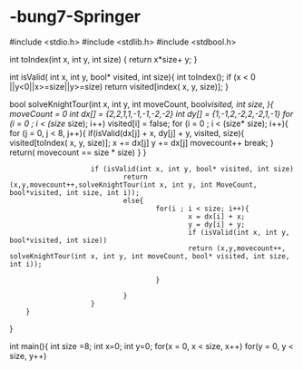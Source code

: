 # -bung7-Springer

#include <stdio.h>
#include <stdlib.h>
#include <stdbool.h>


int toIndex(int x, int y, int size) {
        return x*size+ y;
        }

int isValid( int x, int y, bool* visited, int size){
        int toIndex();
        if (x < 0 ||y<0||x>=size||y>=size)
                return visited[index( x, y, size)];
}
        
bool solveKnightTour(int x, int y, int moveCount, bool*visited, int size, ){
        moveCount = 0
        int dx[] = {2,2,1,1,-1,-1,-2,-2}
        int dy[] = {1,-1,2,-2,2,-2,1,-1}
        for (i = 0 ; i < (size* size); i++)
                visited[i] = false;
        for (i = 0 ; i < (size* size); i++){
                for (j = 0, j < 8, j++){
                        if(isValid(dx[j] + x, dy[j] + y, visited, size){
                                visited[toIndex( x, y, size)];
                                x += dx[j]
                                y += dx[j]
                                movecount++
                                break;
                        }
        return( movecount == size * size)
                }
        }

                
                
                        if (isValid(int x, int y, bool* visited, int size)
                                return (x,y,movecount++,solveKnightTour(int x, int y, int MoveCount, bool*visited, int size, int i));
                                else{
                                        for(i ; i < size; i++){
                                                x = dx[i] + x;
                                                y = dy[i] + y;
                                                if (isValid(int x, int y, bool*visited, int size))
                                                return (x,y,movecount++, solveKnightTour(int x, int y, int moveCount, bool* visited, int size, int i));
                                                
                                        }
                                        
                                }
                        }
        }
}

int main(){
        int size =8;
        int x=0;
        int y=0;
        for(x = 0, x < size, x++)
                for(y = 0, y < size, y++)
                        
                        
                
